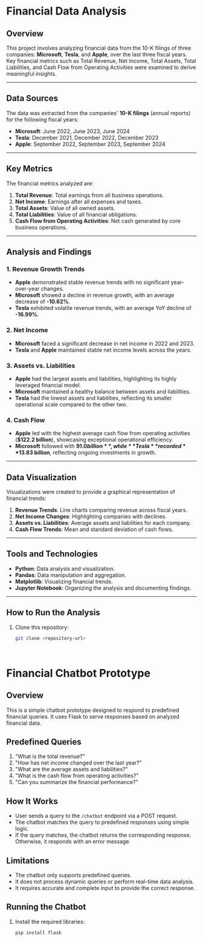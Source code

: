 # Financial Data Analysis

## Overview
This project involves analyzing financial data from the 10-K filings of three companies: **Microsoft**, **Tesla**, and **Apple**, over the last three fiscal years. Key financial metrics such as Total Revenue, Net Income, Total Assets, Total Liabilities, and Cash Flow from Operating Activities were examined to derive meaningful insights.

---

## Data Sources
The data was extracted from the companies' **10-K filings** (annual reports) for the following fiscal years:
- **Microsoft**: June 2022, June 2023, June 2024
- **Tesla**: December 2021, December 2022, December 2023
- **Apple**: September 2022, September 2023, September 2024

---

## Key Metrics
The financial metrics analyzed are:
1. **Total Revenue**: Total earnings from all business operations.
2. **Net Income**: Earnings after all expenses and taxes.
3. **Total Assets**: Value of all owned assets.
4. **Total Liabilities**: Value of all financial obligations.
5. **Cash Flow from Operating Activities**: Net cash generated by core business operations.

---

## Analysis and Findings

### 1. Revenue Growth Trends
- **Apple** demonstrated stable revenue trends with no significant year-over-year changes.
- **Microsoft** showed a decline in revenue growth, with an average decrease of **-10.62%**.
- **Tesla** exhibited volatile revenue trends, with an average YoY decline of **-16.99%**.

### 2. Net Income
- **Microsoft** faced a significant decrease in net income in 2022 and 2023.
- **Tesla** and **Apple** maintained stable net income levels across the years.

### 3. Assets vs. Liabilities
- **Apple** had the largest assets and liabilities, highlighting its highly leveraged financial model.
- **Microsoft** maintained a healthy balance between assets and liabilities.
- **Tesla** had the lowest assets and liabilities, reflecting its smaller operational scale compared to the other two.

### 4. Cash Flow
- **Apple** led with the highest average cash flow from operating activities (**$122.2 billion**), showcasing exceptional operational efficiency.
- **Microsoft** followed with **$91.0 billion**, while **Tesla** recorded **$13.83 billion**, reflecting ongoing investments in growth.

---

## Data Visualization
Visualizations were created to provide a graphical representation of financial trends:
1. **Revenue Trends**: Line charts comparing revenue across fiscal years.
2. **Net Income Changes**: Highlighting companies with declines.
3. **Assets vs. Liabilities**: Average assets and liabilities for each company.
4. **Cash Flow Trends**: Mean and standard deviation of cash flows.

---

## Tools and Technologies
- **Python**: Data analysis and visualization.
- **Pandas**: Data manipulation and aggregation.
- **Matplotlib**: Visualizing financial trends.
- **Jupyter Notebook**: Organizing the analysis and documenting findings.

---

## How to Run the Analysis
1. Clone this repository:
   ```bash
   git clone <repository-url>




# Financial Chatbot Prototype

## Overview
This is a simple chatbot prototype designed to respond to predefined financial queries. It uses Flask to serve responses based on analyzed financial data.

## Predefined Queries
1. "What is the total revenue?"
2. "How has net income changed over the last year?"
3. "What are the average assets and liabilities?"
4. "What is the cash flow from operating activities?"
5. "Can you summarize the financial performance?"

## How It Works
- User sends a query to the `/chatbot` endpoint via a POST request.
- The chatbot matches the query to predefined responses using simple logic.
- If the query matches, the chatbot returns the corresponding response. Otherwise, it responds with an error message.

## Limitations
- The chatbot only supports predefined queries.
- It does not process dynamic queries or perform real-time data analysis.
- It requires accurate and complete input to provide the correct response.

## Running the Chatbot
1. Install the required libraries:
   ```bash
   pip install flask
